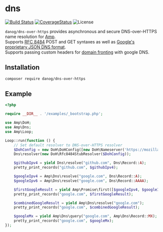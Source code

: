 # dns

[![Build Status](https://img.shields.io/travis/danog/dns-over-https/master.svg?style=flat-square)](https://travis-ci.org/danog/dns-over-https)
[![CoverageStatus](https://img.shields.io/coveralls/danog/dns-over-https/master.svg?style=flat-square)](https://coveralls.io/github/danog/dns-over-https?branch=master)
![License](https://img.shields.io/badge/license-MIT-blue.svg?style=flat-square)

`danog/dns-over-https` provides asynchronous and secure DNS-over-HTTPS name resolution for [Amp](https://github.com/amphp/amp).  
Supports [RFC 8484](https://tools.ietf.org/html/rfc8484#section-10) POST and GET syntaxes as well as [Google's proprietary JSON DNS format](https://developers.google.com/speed/public-dns/docs/dns-over-https).  
Supports passing custom headers for [domain fronting](https://en.wikipedia.org/wiki/Domain_fronting) with google DNS.  

## Installation

```bash
composer require danog/dns-over-https
```

## Example

```php
<?php

require __DIR__ . '/examples/_bootstrap.php';

use Amp\DoH;
use Amp\Dns;
use Amp\Loop;

Loop::run(function () {
    // Set default resolver to DNS-over-HTTPS resolver
    $DohConfig = new DoH\DoHConfig([new DoH\Nameserver('https://mozilla.cloudflare-dns.com/dns-query')]); // Defaults to DoH\Nameserver::RFC8484_POST
    Dns\resolver(new DoH\Rfc8484StubResolver($DohConfig));

    $githubIpv4 = yield Dns\resolve("github.com", Dns\Record::A);
    pretty_print_records("github.com", $githubIpv4);

    $googleIpv4 = Amp\Dns\resolve("google.com", Dns\Record::A);
    $googleIpv6 = Amp\Dns\resolve("google.com", Dns\Record::AAAA);

    $firstGoogleResult = yield Amp\Promise\first([$googleIpv4, $googleIpv6]);
    pretty_print_records("google.com", $firstGoogleResult);

    $combinedGoogleResult = yield Amp\Dns\resolve("google.com");
    pretty_print_records("google.com", $combinedGoogleResult);

    $googleMx = yield Amp\Dns\query("google.com", Amp\Dns\Record::MX);
    pretty_print_records("google.com", $googleMx);
});
```
